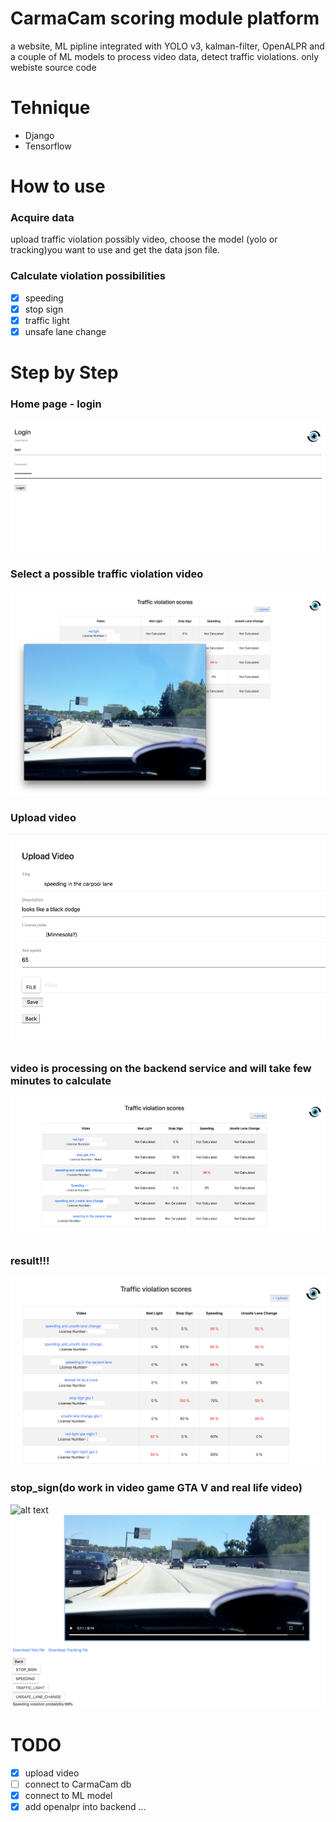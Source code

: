 # CarmaCam scoring module platform
a website, ML pipline integrated with YOLO v3, kalman-filter, OpenALPR and a couple of ML models to process video data, detect traffic violations.
only webiste source code
# Tehnique
- Django
- Tensorflow

# How to use

### Acquire data
upload traffic violation possibly video, choose the model (yolo or tracking)you want to use and get the data json file.

### Calculate violation possibilities
- [x] speeding
- [x] stop sign
- [x] traffic light
- [x] unsafe lane change

# Step by Step
### Home page - login
![alt text](img/LOGIN.png)

### Select a possible traffic violation video
![alt text](img/1-speedingvideo.png)

### Upload video
![alt text](img/2-speedingvideouploading.png)

### video is processing on the backend service and will take few minutes to calculate
![alt text](img/3-speedingvideouploaded.png)

### result!!!
![alt text](img/DATA.png)

### stop_sign(do work in video game GTA V and real life video)
![alt text](img/stopsign_gta.png)
![alt text](img/speeding.png)

# TODO
- [x] upload video
- [ ] connect to CarmaCam db
- [x] connect to ML model
- [x] add openalpr into backend
...
